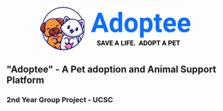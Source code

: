 <div style="text-align:center"><img src="./assets/images/logo.png" /></div>

## "Adoptee" - A Pet adoption and Animal Support Platform
### 2nd Year Group Project - UCSC